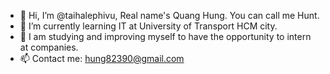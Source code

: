 - 👋 Hi, I’m @taihalephivu, Real name's Quang Hung. You can call me Hunt.
- 🌱 I’m currently learning IT at University of Transport HCM city.
- 💞️ I am studying and improving myself to have the opportunity to intern at companies.
- 📫 Contact me: hung82390@gmail.com


